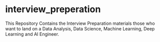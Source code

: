 # interview_preperation
This Repository Contains the Interview Preparation materials those who want to land on a Data Analysis, Data Science, Machine Learning, Deep Learning and AI Engineer.
